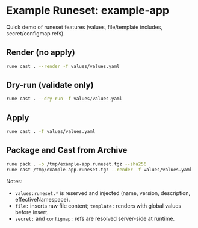 # Example Runeset: example-app

Quick demo of runeset features (values, file/template includes, secret/configmap refs).

## Render (no apply)

```bash
rune cast . --render -f values/values.yaml
```

## Dry-run (validate only)

```bash
rune cast . --dry-run -f values/values.yaml
```

## Apply

```bash
rune cast . -f values/values.yaml
```

## Package and Cast from Archive

```bash
rune pack . -o /tmp/example-app.runeset.tgz --sha256
rune cast /tmp/example-app.runeset.tgz --render -f values/values.yaml
```

Notes:
- `values:runeset.*` is reserved and injected (name, version, description, effectiveNamespace).
- `file:` inserts raw file content; `template:` renders with global values before insert.
- `secret:` and `configmap:` refs are resolved server-side at runtime.
